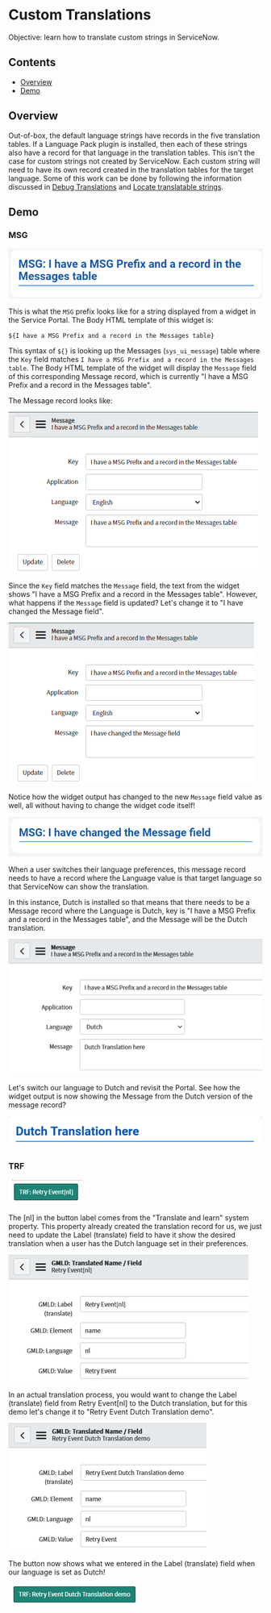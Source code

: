 # Custom Translations

Objective: learn how to translate custom strings in ServiceNow.

## Contents

- [Overview](#overview)
- [Demo](#demo)

## Overview

Out-of-box, the default language strings have records in the five translation tables. If a Language Pack plugin is installed, then each of these strings also have a record for that language in the translation tables. This isn't the case for custom strings not created by ServiceNow. Each custom string will need to have its own record created in the translation tables for the target language. Some of this work can be done by following the information discussed in [Debug Translations](/Debug%20Translations.md) and [Locate translatable strings](/Locate%20translatable%20strings.md).

## Demo

### MSG

![MSG Prefix Service Portal example](/images/msg-prefix-example.png)

This is what the `MSG` prefix looks like for a string displayed from a widget in the Service Portal. The Body HTML template of this widget is:

```text
${I have a MSG Prefix and a record in the Messages table}
```

This syntax of `${}` is looking up the Messages (`sys_ui_message`) table where the `Key` field matches `I have a MSG Prefix and a record in the Messages table`. The Body HTML template of the widget will display the `Message` field of this corresponding Message record, which is currently "I have a MSG Prefix and a record in the Messages table".

The Message record looks like:

![MSG Prefix Messages record example](/images/msg-record-example.PNG)

Since the `Key` field matches the `Message` field, the text from the widget shows "I have a MSG Prefix and a record in the Messages table". However, what happens if the `Message` field is updated? Let's change it to "I have changed the Message field".

![MSG Prefix Messages record changed example](/images/msg-record-changed.PNG)

Notice how the widget output has changed to the new `Message` field value as well, all without having to change the widget code itself!

![MSG Prefix Service Portal changed example](/images/msg-prefix-changed.PNG)

When a user switches their language preferences, this message record needs to have a record where the Language value is that target language so that ServiceNow can show the translation.

In this instance, Dutch is installed so that means that there needs to be a Message record where the Language is Dutch, key is "I have a MSG Prefix and a record in the Messages table", and the Message will be the Dutch translation.

![MSG Dutch example](/images/msg-record-dutch.png)

Let's switch our language to Dutch and revisit the Portal. See how the widget output is now showing the Message from the Dutch version of the message record?

![MSG Dutch example on Portal](/images/msg-record-dutch-example.png)

### TRF

![MSG Dutch example translation missing](/images/trf-dutch-translation-missing.png)

The [nl] in the button label comes from the "Translate and learn" system property. This property already created the translation record for us, we just need to update the Label (translate) field to have it show the desired translation when a user has the Dutch language set in their preferences.

![TRF Dutch translation record](/images/trf-dutch-translation-record.png)

In an actual translation process, you would want to change the Label (translate) field from Retry Event[nl] to the Dutch translation, but for this demo let's change it to "Retry Event Dutch Translation demo".

![TRF Dutch translation label change](/images/trf-dutch-translation-label-demo.png)

The button now shows what we entered in the Label (translate) field when our language is set as Dutch!

![TRF Dutch translation label in Dutch](/images/trf-dutch-translation-label-dutch.png)
